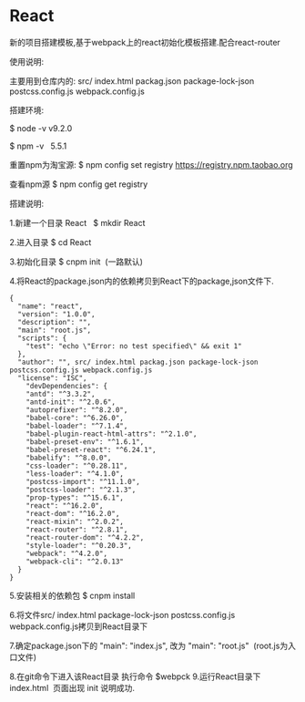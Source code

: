 # React
新的项目搭建模板,基于webpack上的react初始化模板搭建.配合react-router

使用说明:

主要用到仓库内的: src/ index.html packag.json package-lock-json postcss.config.js webpack.config.js

搭建环境: 

$ node -v  v9.2.0

$ npm -v   5.5.1

重置npm为淘宝源: $ npm config set registry https://registry.npm.taobao.org 

查看npm源 $ npm config get registry


搭建说明:

1.新建一个目录 React   $ mkdir React

2.进入目录 $ cd React 

3.初始化目录 $ cnpm init  (一路默认)

4.将React的package.json内的依赖拷贝到React下的package,json文件下.
```
{
  "name": "react",
  "version": "1.0.0",
  "description": "",
  "main": "root.js",
  "scripts": {
    "test": "echo \"Error: no test specified\" && exit 1"
  },
  "author": "", src/ index.html packag.json package-lock-json postcss.config.js webpack.config.js
  "license": "ISC",
    "devDependencies": {
    "antd": "^3.3.2",
    "antd-init": "^2.0.6",
    "autoprefixer": "^8.2.0",
    "babel-core": "^6.26.0",
    "babel-loader": "^7.1.4",
    "babel-plugin-react-html-attrs": "^2.1.0",
    "babel-preset-env": "^1.6.1",
    "babel-preset-react": "^6.24.1",
    "babelify": "^8.0.0",
    "css-loader": "^0.28.11",
    "less-loader": "^4.1.0",
    "postcss-import": "^11.1.0",
    "postcss-loader": "^2.1.3",
    "prop-types": "^15.6.1",
    "react": "^16.2.0",
    "react-dom": "^16.2.0",
    "react-mixin": "^2.0.2",
    "react-router": "^2.8.1",
    "react-router-dom": "^4.2.2",
    "style-loader": "^0.20.3",
    "webpack": "^4.2.0",
    "webpack-cli": "^2.0.13"
  }
}
```
5.安装相关的依赖包 $ cnpm install

6.将文件src/ index.html package-lock-json postcss.config.js webpack.config.js拷贝到React目录下

7.确定package.json下的 "main": "index.js", 改为 "main": "root.js"  (root.js为入口文件)

8.在git命令下进入该React目录 执行命令 $webpck
9.运行React目录下index.html  页面出现 init 说明成功.

